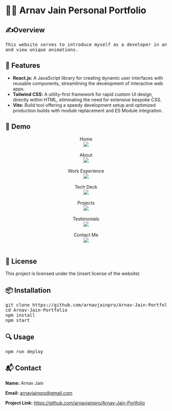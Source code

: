 <h1>👨‍💻 Arnav Jain Personal Portfolio</h1>

<h2>✍️Overview</h2>
<pre class="code-block">
This website serves to introduce myself as a developer in an engaging way where the viewer can play around with 3d models 
and view unique animations.
</pre>

<h2>🌟 Features</h2>
<ul class="feature-list">
    <li><strong>React.js:</strong> A JavaScript library for creating dynamic user interfaces with reusable components, streamlining the development of interactive web apps.</li>
    <li><strong>Tailwind CSS:</strong> A utility-first framework for rapid custom UI design, directly within HTML, eliminating the need for extensive bespoke CSS.</li>
    <li><strong>Vite:</strong> Build tool offering a speedy development setup and optimized production builds with module replacement and ES Module integration.</li>
</ul>

<h2>🎥 Demo</h2>
<p>
    <p align="center">
Home <br/>
<img src="https://i.imgur.com/PsfW92C.png"/>
<br />
<br />
About <br/>
<img src="https://i.imgur.com/0TLWwsK.png"/>
<br />
<br />
Work Experience <br/>
<img src="https://i.imgur.com/njrP97x.png"/>
<br />
<br />
Tech Deck <br/>
<img src="https://i.imgur.com/HwfwgVk.png"/>
<br />
<br />
Projects <br/>
<img src="https://i.imgur.com/h1zz49r.png"/>
<br />
<br />
Testimonials <br/>
<img src="https://i.imgur.com/ByXpBCS.png"/>
<br />
<br />
Contact Me <br/>
<img src="https://i.imgur.com/NY7C9Id.png"/>
<br />
<br />

<h2>📄 License</h2>
<p>
    This project is licensed under the (insert license of the website)
</p>

<h2>📦 Installation</h2>
<pre class="code-block">
git clone https://github.com/arnavjainpro/Arnav-Jain-Portfolio.git
cd Arnav-Jain-Portfolio
npm install
npm start
</pre>

<h2>🔍 Usage</h2>
<pre class="code-block">
npm run deploy
</pre>

<h2>📬 Contact</h2>
<div class="contact-info">
    <p><strong>Name:</strong> Arnav Jain</p>
    <p><strong>Email:</strong> <a href="mailto:your.email@example.com">arnavjainpro@gmail.com</a></p>
    <p><strong>Project Link:</strong> <a href="https://github.com/yourusername/yourprojectname">https://github.com/arnavjainpro/Arnav-Jain-Portfolio</a></p>
</div>
